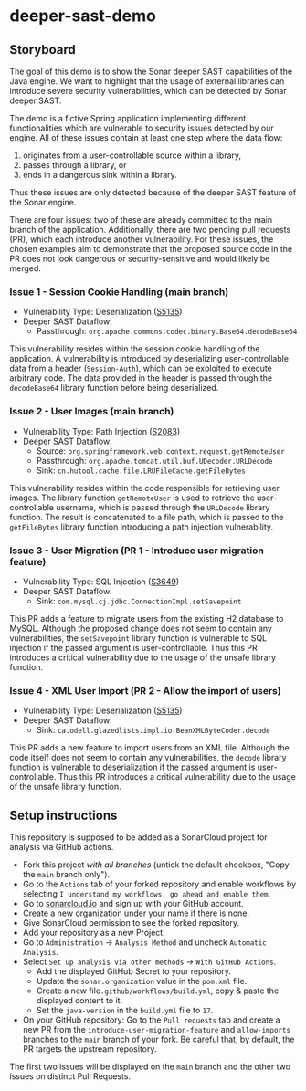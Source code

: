 # deeper-sast-demo

## Storyboard

The goal of this demo is to show the Sonar deeper SAST capabilities of the Java engine. We want to highlight that the usage of external libraries can introduce severe security vulnerabilities, which can be detected by Sonar deeper SAST.

The demo is a fictive Spring application implementing different functionalities which are vulnerable to security issues detected by our engine. All of these issues contain at least one step where the data flow:

1. originates from a user-controllable source within a library,
2. passes through a library, or
3. ends in a dangerous sink within a library.

Thus these issues are only detected because of the deeper SAST feature of the Sonar engine.

There are four issues: two of these are already committed to the main branch of the application. Additionally, there are two pending pull requests (PR), which each introduce another vulnerability. For these issues, the chosen examples aim to demonstrate that the proposed source code in the PR does not look dangerous or security-sensitive and would likely be merged.

### Issue 1 - Session Cookie Handling (main branch)

* Vulnerability Type: Deserialization ([S5135](https://rules.sonarsource.com/java/RSPEC-5135/))
* Deeper SAST Dataflow:
  * Passthrough: `org.apache.commons.codec.binary.Base64.decodeBase64`

This vulnerability resides within the session cookie handling of the application. A vulnerability is introduced by deserializing user-controllable data from a header (`Session-Auth`), which can be exploited to execute arbitrary code. The data provided in the header is passed through the `decodeBase64` library function before being deserialized.


### Issue 2 - User Images (main branch)

* Vulnerability Type: Path Injection ([S2083](https://rules.sonarsource.com/java/RSPEC-2083/))
* Deeper SAST Dataflow:
  * Source:  `org.springframework.web.context.request.getRemoteUser`
  * Passthrough: `org.apache.tomcat.util.buf.UDecoder.URLDecode`
  * Sink: `cn.hutool.cache.file.LRUFileCache.getFileBytes`

This vulnerability resides within the code responsible for retrieving user images. The library function `getRemoteUser` is used to retrieve the user-controllable username, which is passed through the `URLDecode` library function. The result is concatenated to a file path, which is passed to the `getFileBytes` library function introducing a path injection vulnerability.


### Issue 3 - User Migration (PR 1 - Introduce user migration feature)

* Vulnerability Type: SQL Injection ([S3649](https://rules.sonarsource.com/java/RSPEC-3649/))
* Deeper SAST Dataflow:
  * Sink: `com.mysql.cj.jdbc.ConnectionImpl.setSavepoint`

This PR adds a feature to migrate users from the existing H2 database to MySQL. Although the proposed change does not seem to contain any vulnerabilities, the `setSavepoint` library function is vulnerable to SQL injection if the passed argument is user-controllable. Thus this PR introduces a critical vulnerability due to the usage of the unsafe library function.

### Issue 4 - XML User Import (PR 2 - Allow the import of users)

* Vulnerability Type: Deserialization ([S5135](https://rules.sonarsource.com/java/RSPEC-5135/))
* Deeper SAST Dataflow:
  * Sink: `ca.odell.glazedlists.impl.io.BeanXMLByteCoder.decode`

This PR adds a new feature to import users from an XML file. Although the code itself does not seem to contain any vulnerabilities, the `decode` library function is vulnerable to deserialization if the passed argument is user-controllable. Thus this PR introduces a critical vulnerability due to the usage of the unsafe library function.


## Setup instructions

This repository is supposed to be added as a SonarCloud project for analysis via GitHub actions.

* Fork this project *with all branches* (untick the default checkbox, "Copy the `main` branch only").
* Go to the `Actions` tab of your forked repository and enable workflows by selecting `I understand my workflows, go ahead and enable them`.
* Go to [sonarcloud.io](https://sonarcloud.io/sessions/new) and sign up with your GitHub account.
* Create a new organization under your name if there is none.
* Give SonarCloud permission to see the forked repository.
* Add your repository as a new Project.
* Go to `Administration` -> `Analysis Method` and uncheck `Automatic Analysis`.
* Select `Set up analysis via other methods` -> `With GitHub Actions`.
  * Add the displayed GitHub Secret to your repository.
  * Update the `sonar.organization` value in the `pom.xml` file.
  * Create a new file`.github/workflows/build.yml`, copy & paste the displayed content to it.
  * Set the `java-version` in the `build.yml` file to `17`.
* On your GitHub repository: Go to the `Pull requests` tab and create a new PR from the `introduce-user-migration-feature` and `allow-imports` branches to the `main` branch of your fork. Be careful that, by default, the PR targets the upstream repository.

The first two issues will be displayed on the `main` branch and the other two issues on distinct Pull Requests.
